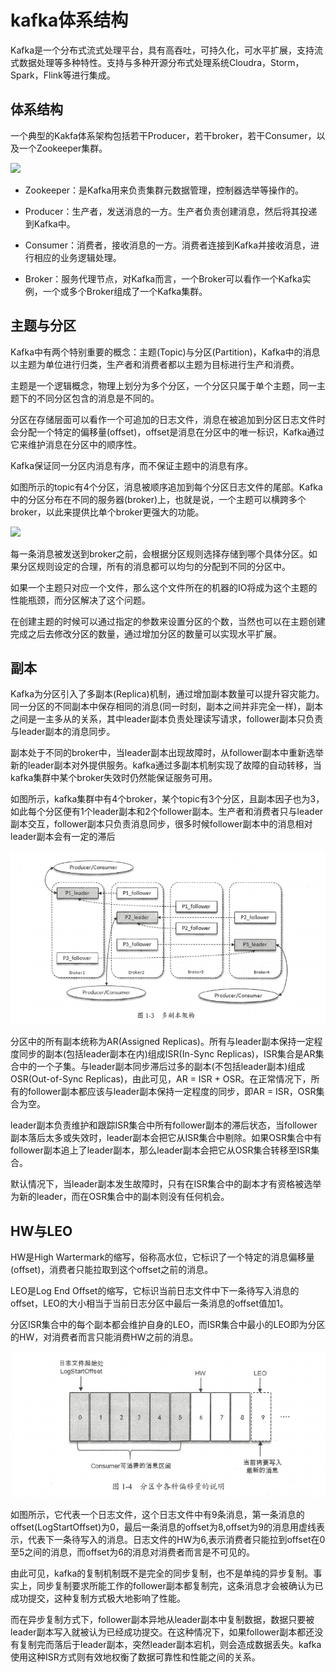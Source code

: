 # kafka体系结构

Kafka是一个分布式流式处理平台，具有高吞吐，可持久化，可水平扩展，支持流式数据处理等多种特性。支持与多种开源分布式处理系统Cloudra，Storm，Spark，Flink等进行集成。

## 体系结构

一个典型的Kakfa体系架构包括若干Producer，若干broker，若干Consumer，以及一个Zookeeper集群。

![](../assets/3bdb3cfea6f3cb27287ad4734e149ca2_1.png)

- Zookeeper：是Kafka用来负责集群元数据管理，控制器选举等操作的。

- Producer：生产者，发送消息的一方。生产者负责创建消息，然后将其投递到Kafka中。

- Consumer：消费者，接收消息的一方。消费者连接到Kafka并接收消息，进行相应的业务逻辑处理。

- Broker：服务代理节点，对Kafka而言，一个Broker可以看作一个Kafka实例，一个或多个Broker组成了一个Kafka集群。

## 主题与分区

Kafka中有两个特别重要的概念：主题(Topic)与分区(Partition)，Kafka中的消息以主题为单位进行归类，生产者和消费者都以主题为目标进行生产和消费。

主题是一个逻辑概念，物理上划分为多个分区，一个分区只属于单个主题，同一主题下的不同分区包含的消息是不同的。

分区在存储层面可以看作一个可追加的日志文件，消息在被追加到分区日志文件时会分配一个特定的偏移量(offset)，offset是消息在分区中的唯一标识，Kafka通过它来维护消息在分区中的顺序性。

Kafka保证同一分区内消息有序，而不保证主题中的消息有序。

如图所示的topic有4个分区，消息被顺序追加到每个分区日志文件的尾部。Kafka中的分区分布在不同的服务器(broker)上，也就是说，一个主题可以横跨多个broker，以此来提供比单个broker更强大的功能。

![](../assets/3bdb3cfea6f3cb27287ad4734e149ca2_2.png)

每一条消息被发送到broker之前，会根据分区规则选择存储到哪个具体分区。如果分区规则设定的合理，所有的消息都可以均匀的分配到不同的分区中。

如果一个主题只对应一个文件，那么这个文件所在的机器的IO将成为这个主题的性能瓶颈，而分区解决了这个问题。

在创建主题的时候可以通过指定的参数来设置分区的个数，当然也可以在主题创建完成之后去修改分区的数量，通过增加分区的数量可以实现水平扩展。

## 副本

Kafka为分区引入了多副本(Replica)机制，通过增加副本数量可以提升容灾能力。同一分区的不同副本中保存相同的消息(同一时刻，副本之间并非完全一样)，副本之间是一主多从的关系，其中leader副本负责处理读写请求，follower副本只负责与leader副本的消息同步。

副本处于不同的broker中，当leader副本出现故障时，从follower副本中重新选举新的leader副本对外提供服务。kafka通过多副本机制实现了故障的自动转移，当kafka集群中某个broker失效时仍然能保证服务可用。

如图所示，kafka集群中有4个broker，某个topic有3个分区，且副本因子也为3，如此每个分区便有1个leader副本和2个follower副本。生产者和消费者只与leader副本交互，follower副本只负责消息同步，很多时候follower副本中的消息相对leader副本会有一定的滞后

![](../assets/3bdb3cfea6f3cb27287ad4734e149ca2_3.png)

分区中的所有副本统称为AR(Assigned Replicas)。所有与leader副本保持一定程度同步的副本(包括leader副本在内)组成ISR(In-Sync Replicas)，ISR集合是AR集合中的一个子集。与leader副本同步滞后过多的副本(不包括leader副本)组成OSR(Out-of-Sync Replicas)，由此可见，AR = ISR + OSR。在正常情况下，所有的follower副本都应该与leader副本保持一定程度的同步，即AR = ISR，OSR集合为空。

leader副本负责维护和跟踪ISR集合中所有follower副本的滞后状态，当follower副本落后太多或失效时，leader副本会把它从ISR集合中剔除。如果OSR集合中有follower副本追上了leader副本，那么leader副本会把它从OSR集合转移至ISR集合。

默认情况下，当leader副本发生故障时，只有在ISR集合中的副本才有资格被选举为新的leader，而在OSR集合中的副本则没有任何机会。

## HW与LEO

HW是High Wartermark的缩写，俗称高水位，它标识了一个特定的消息偏移量(offset)，消费者只能拉取到这个offset之前的消息。

LEO是Log End Offset的缩写，它标识当前日志文件中下一条待写入消息的offset，LEO的大小相当于当前日志分区中最后一条消息的offset值加1。

分区ISR集合中的每个副本都会维护自身的LEO，而ISR集合中最小的LEO即为分区的HW，对消费者而言只能消费HW之前的消息。

![](../assets/3bdb3cfea6f3cb27287ad4734e149ca2_4.png)

如图所示，它代表一个日志文件，这个日志文件中有9条消息，第一条消息的offset(LogStartOffset)为0，最后一条消息的offset为8,offset为9的消息用虚线表示，代表下一条待写入的消息。日志文件的HW为6,表示消费者只能拉到offset在0至5之间的消息，而offset为6的消息对消费者而言是不可见的。

由此可见，kafka的复制机制既不是完全的同步复制，也不是单纯的异步复制。事实上，同步复制要求所能工作的follower副本都复制完，这条消息才会被确认为已成功提交，这种复制方式极大地影响了性能。

而在异步复制方式下，follower副本异地从leader副本中复制数据，数据只要被leader副本写入就被认为已经成功提交。在这种情况下，如果follower副本都还没有复制完而落后于leader副本，突然leader副本宕机，则会造成数据丢失。kafka使用这种ISR方式则有效地权衡了数据可靠性和性能之间的关系。
